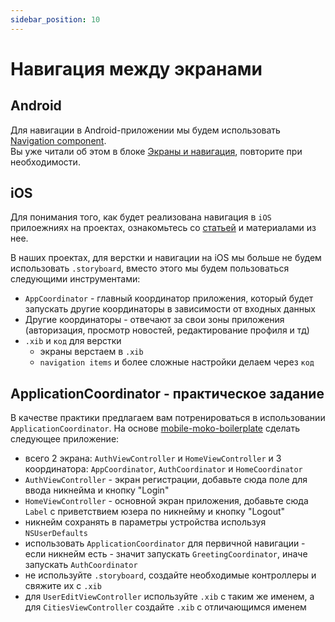```yaml
---
sidebar_position: 10
---
```


# Навигация между экранами

## Android 

Для навигации в Android-приложении мы будем использовать [Navigation component](https://developer.android.com/guide/navigation).  
Вы уже читали об этом в блоке [Экраны и навигация](/university/android-basics/user-interface#экраны-и-навигация), повторите при необходимости.

## iOS

Для понимания того, как будет реализована навигация в `iOS` прилоежниях на проектах, ознакомьтесь со [статьей](/learning/ios/navigation) и материалами из нее.

В наших проектах, для верстки и навигации на iOS мы больше не будем использовать `.storyboard`, вместо этого мы будем пользоваться следующими инструментами:
- `AppCoordinator` - главный координатор приложения, который будет запускать другие координаторы в зависимости от входных данных
- Другие координаторы - отвечают за свои зоны приложения (авторизация, просмотр новостей, редактирование профиля и тд)
- `.xib` и `код` для верстки
    - экраны верстаем в `.xib`
    - `navigation items` и более сложные настройки делаем через `код`

## ApplicationCoordinator - практическое задание

В качестве практики предлагаем вам потренироваться в использовании `ApplicationCoordinator`. На основе [mobile-moko-boilerplate](https://gitlab.icerockdev.com/scl/boilerplate/mobile-moko-boilerplate) сделать следующее приложение:
- всего 2 экрана: `AuthViewController` и `HomeViewController` и 3 координатора: `AppCoordinator`, `AuthCoordinator` и `HomeCoordinator`
- `AuthViewController` - экран регистрации, добавьте сюда поле для ввода никнейма и кнопку "Login"
- `HomeViewController` - основной экран приложения, добавьте сюда `Label` с приветствием юзера по никнейму и кнопку "Logout"
- никнейм сохранять в параметры устройства используя `NSUserDefaults`
- использовать `ApplicationCoordinator` для первичной навигации - если никнейм есть - значит запускать `GreetingCoordinator`, иначе запускать `AuthCoordinator`
- не используйте `.storyboard`, создайте необходимые контроллеры и свяжите их с `.xib`
- для `UserEditViewController` используйте `.xib` с таким же именем, а для `CitiesViewController` создайте `.xib` с отличающимся именем
